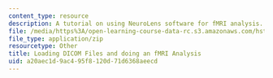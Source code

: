 ```yaml
---
content_type: resource
description: A tutorial on using NeuroLens software for fMRI analysis.
file: /media/https%3A/open-learning-course-data-rc.s3.amazonaws.com/hst-583-functional-magnetic-resonance-imaging-data-acquisition-and-analysis-fall-2008/a20aec1d9ac495f8120d71d6368aeecd_Tutorial_with_dicom.zip
file_type: application/zip
resourcetype: Other
title: Loading DICOM Files and doing an fMRI Analysis
uid: a20aec1d-9ac4-95f8-120d-71d6368aeecd
---
```

